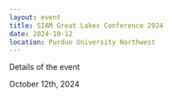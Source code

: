 ```yaml
---
layout: event 
title: SIAM Great Lakes Conference 2024
date: 2024-10-12
location: Purdue University Northwest
---
```


Details of the event

October 12th, 2024


